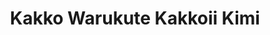 --- 
title: "Kakko Warukute Kakkoii Kimi"
publishdate: "2019-2-14T16:48:46+02:00"
src: "https://365manga.net/manga/kakko-warukute-kakkoii-kimi"
image: "https://data.365manga.net/images/thumbnails/30547-kakko-warukute-kakkoii-kimi.jpg"
description: " From Bliss: Ever since they were little, Yukihisa and Takashi have always been together. However, Takashi recently started acting strange towards Yukihisa. Takashi refuses to come near Yukihisa, baffling him. Takashi offers no explanation for his actions, causing Yukihisa to be filled with doubts about their friendship. What can Takashi be hiding from Yukihisa that's causing him to keep one meter away from him?"
---